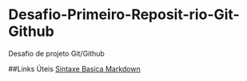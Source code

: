 # Desafio-Primeiro-Reposit-rio-Git-Github
Desafio de projeto Git/Github

##Links Úteis
[Sintaxe Basica Markdown](https://www.markdownguide.org/basic-syntax/)
